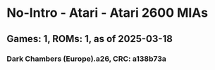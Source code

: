 # No-Intro - Atari - Atari 2600 MIAs
## Games: 1, ROMs: 1, as of 2025-03-18

### Dark Chambers (Europe).a26, CRC: a138b73a
